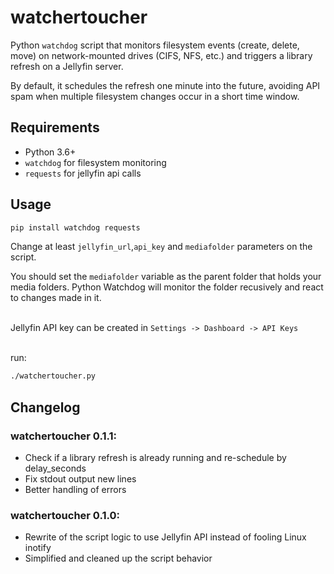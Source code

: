 # watchertoucher
Python `watchdog` script that monitors filesystem events (create, delete, move) on network-mounted drives (CIFS, NFS, etc.) and triggers a library refresh on a Jellyfin server.

By default, it schedules the refresh one minute into the future, avoiding API spam when multiple filesystem changes occur in a short time window.


## Requirements

- Python 3.6+
- `watchdog` for filesystem monitoring
- `requests` for jellyfin api calls


## Usage
```bash
pip install watchdog requests
```

Change at least `jellyfin_url`,`api_key` and `mediafolder` parameters on the script.<br>

You should set the `mediafolder` variable as the parent folder that holds your media folders.
Python Watchdog will monitor the folder recusively and react to changes made in it.<br><br>

Jellyfin API key can be created in `Settings -> Dashboard -> API Keys`<br><br>

run:

```bash
./watchertoucher.py
```



## Changelog

### watchertoucher 0.1.1:
- Check if a library refresh is already running and re-schedule by delay_seconds
- Fix stdout output new lines
- Better handling of errors

### watchertoucher 0.1.0:
- Rewrite of the script logic to use Jellyfin API instead of fooling Linux inotify
- Simplified and cleaned up the script behavior
